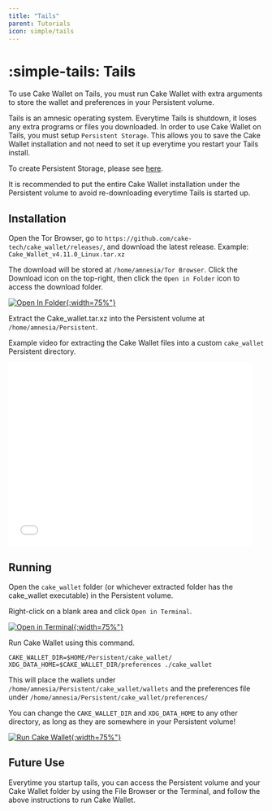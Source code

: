 ```yaml
---
title: "Tails"
parent: Tutorials
icon: simple/tails
---
```


# :simple-tails: Tails

To use Cake Wallet on Tails, you must run Cake Wallet with extra arguments to store the wallet and preferences in your Persistent volume.

Tails is an amnesic operating system. Everytime Tails is shutdown, it loses any extra programs or files you downloaded. In order to use Cake Wallet on Tails, you must setup `Persistent Storage`. This allows you to save the Cake Wallet installation and not need to set it up everytime you restart your Tails install.

To create Persistent Storage, please see [here](https://tails.net/doc/persistent_storage/create/index.en.html).

It is recommended to put the entire Cake Wallet installation under the Persistent volume to avoid re-downloading everytime Tails is started up.

## Installation

Open the Tor Browser, go to `https://github.com/cake-tech/cake_wallet/releases/`, and download the latest release. Example: `Cake_Wallet_v4.11.0_Linux.tar.xz`

The download will be stored at `/home/amnesia/Tor Browser`. Click the Download icon on the top-right, then click the `Open in Folder` icon to access the download folder.

[![Open In Folder](./image.png){:width=75%"}](./image.png)

Extract the Cake_wallet.tar.xz into the Persistent volume at `/home/amnesia/Persistent`.

Example video for extracting the Cake Wallet files into a custom `cake_wallet` Persistent directory.

<iframe width="480" height="360" src="./extract.webm" frameborder="0"> </iframe>

## Running

Open the `cake_wallet` folder (or whichever extracted folder has the cake_wallet executable) in the Persistent volume.

Right-click on a blank area and click `Open in Terminal`.

[![Open in Terminal](./image2.png){:width=75%"}](./image2.png)

Run Cake Wallet using this command.

`CAKE_WALLET_DIR=$HOME/Persistent/cake_wallet/ XDG_DATA_HOME=$CAKE_WALLET_DIR/preferences ./cake_wallet`

This will place the wallets under `/home/amnesia/Persistent/cake_wallet/wallets` and the preferences file under `/home/amnesia/Persistent/cake_wallet/preferences/`

You can change the `CAKE_WALLET_DIR` and `XDG_DATA_HOME` to any other directory, as long as they are somewhere in your Persistent volume!

[![Run Cake Wallet](./image3.png){:width=75%"}](./image3.png)

## Future Use

Everytime you startup tails, you can access the Persistent volume and your Cake Wallet folder by using the File Browser or the Terminal, and follow the above instructions to run Cake Wallet.
